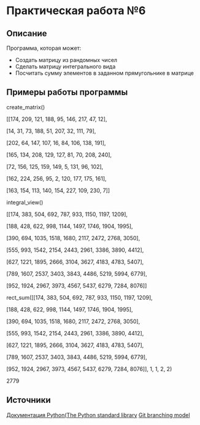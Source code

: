# Практическая работа №6
## Описание
Программа, которая может:
* Создать матрицу из рандомных чисел
* Сделать матрицу интегрального вида
* Посчитать сумму элементов в заданном прямугольнике в матрице
## Примеры работы программы
create_matrix()

[[174, 209, 121, 188, 95, 146, 217, 47, 12],

 [14, 31, 73, 188, 51, 207, 32, 111, 79],
 
 [202, 64, 147, 107, 16, 84, 106, 138, 191],
 
 [165, 134, 208, 129, 127, 81, 70, 208, 240],
 
 [72, 156, 125, 159, 149, 5, 131, 96, 102],
 
 [162, 224, 256, 95, 2, 120, 177, 175, 161],
 
 [163, 154, 113, 140, 154, 227, 109, 230, 7]]
 
 
 
  integral_view()
  
 [[174, 383, 504, 692, 787, 933, 1150, 1197, 1209],
 
 [188, 428, 622, 998, 1144, 1497, 1746, 1904, 1995],
 
 [390, 694, 1035, 1518, 1680, 2117, 2472, 2768, 3050],
 
 [555, 993, 1542, 2154, 2443, 2961, 3386, 3890, 4412],
 
 [627, 1221, 1895, 2666, 3104, 3627, 4183, 4783, 5407],
 
 [789, 1607, 2537, 3403, 3843, 4486, 5219, 5994, 6779],
 
 [952, 1924, 2967, 3973, 4567, 5437, 6279, 7284, 8076]]
 
 
 
 rect_sum([[174, 383, 504, 692, 787, 933, 1150, 1197, 1209],
 
 [188, 428, 622, 998, 1144, 1497, 1746, 1904, 1995],

[390, 694, 1035, 1518, 1680, 2117, 2472, 2768, 3050],

[555, 993, 1542, 2154, 2443, 2961, 3386, 3890, 4412],

[627, 1221, 1895, 2666, 3104, 3627, 4183, 4783, 5407],

[789, 1607, 2537, 3403, 3843, 4486, 5219, 5994, 6779],

[952, 1924, 2967, 3973, 4567, 5437, 6279, 7284, 8076]], 1, 1, 2, 2)

2779
 
 
 ## Источники
 [Документация Python(The Python standard library](https://docs.python.org/3.8/library/index.html)
[Git branching model](https://nvie.com/posts/a-successful-git-branching-model/)
